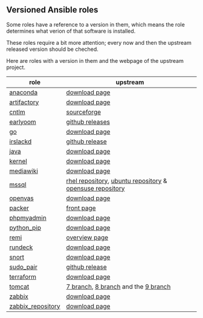 ## Versioned Ansible roles
Some roles have a reference to a version in them, which means the role determines what verion of that software is installed.

These roles require a bit more attention; every now and then the upstream released version should be cheched.

Here are roles with a version in them and the webpage of the upstream project.

| role | upstream |
|------|----------|
|[anaconda](https://github.com/robertdebock/ansible-role-anaconda/blob/master/defaults/main.yml)|[download page](https://www.anaconda.com/distribution/)|
|[artifactory](https://github.com/robertdebock/ansible-role-artifactory/blob/master/defaults/main.yml)|[download page](https://dl.bintray.com/jfrog/artifactory/)|
|[cntlm](https://github.com/robertdebock/ansible-role-cntlm/blob/master/defaults/main.yml)|[sourceforge](https://sourceforge.net/projects/cntlm/files/)|
|[earlyoom](https://github.com/robertdebock/ansible-role-earlyoom/blob/master/defaults/main.yml)|[github releases](https://github.com/rfjakob/earlyoom/releases)|
|[go](https://github.com/robertdebock/ansible-role-go/blob/master/defaults/main.yml)|[download page](https://golang.org/dl/)|
|[irslackd](https://github.com/robertdebock/ansible-role-irslackd/blob/master/defaults/main.yml)|[github release](https://github.com/adsr/irslackd/releases)|
|[java](https://github.com/robertdebock/ansible-role-java/blob/master/vars/main.yml)|[download page](https://www.oracle.com/technetwork/java/javaseproducts/downloads/index.html)|
|[kernel](https://github.com/robertdebock/ansible-role-kernel/blob/master/defaults/main.yml)|[download page](https://www.kernel.org/)|
|[mediawiki](https://github.com/robertdebock/ansible-role-mediawiki/blob/master/defaults/main.yml)|[download page](https://www.mediawiki.org/wiki/Download)|
|[mssql](https://github.com/robertdebock/ansible-role-mssql/blob/master/vars/main.yml)|[rhel repository](https://packages.microsoft.com/rhel/7/mssql-server-2017/), [ubuntu repository](https://packages.microsoft.com/ubuntu/16.04/mssql-server-2017/pool/main/m/mssql-server/) & [opensuse repository](https://packages.microsoft.com/sles/12/mssql-server-2017/)|
|[openvas](https://github.com/robertdebock/ansible-role-openvas/blob/master/vars/main.yml)|[download page](http://updates.atomicorp.com/channels/atomic/centos/7/x86_64/RPMS/)|
|[packer](https://github.com/robertdebock/ansible-role-packer/blob/master/defaults/main.yml)|[front page](https://www.packer.io/)|
|[phpmyadmin](https://github.com/robertdebock/ansible-role-phpmyadmin/blob/master/defaults/main.yml)|[download page](https://www.phpmyadmin.net/downloads/)|
|[python_pip](https://github.com/robertdebock/ansible-role-python_pip/blob/master/defaults/main.yml)|[download page](https://pypi.org/project/pip/)|
|[remi](https://github.com/robertdebock/ansible-role-remi/blob/master/molecule/resources/playbook.yml)|[overview page](https://blog.remirepo.net/pages/Config-en)|
|[rundeck](https://github.com/robertdebock/ansible-role-rundeck/blob/master/vars/main.yml)|[download page](https://rundeck.org/downloads.html)|
|[snort](https://github.com/robertdebock/ansible-role-snort/blob/master/vars/main.yml)|[download page](https://www.snort.org/downloads)|
|[sudo_pair](https://github.com/robertdebock/ansible-role-sudo-pair/blob/master/defaults/main.yml)|[github release](https://github.com/square/sudo_pair/releases)|
|[terraform](https://github.com/robertdebock/ansible-role-terraform/blob/master/defaults/main.yml)|[download page](https://www.terraform.io/downloads.html)|
|[tomcat](https://github.com/robertdebock/ansible-role-tomcat/blob/master/defaults/main.yml)|[7 branch](https://tomcat.apache.org/download-70.cgi), [8 branch](https://tomcat.apache.org/download-80.cgi) and the [9 branch](https://tomcat.apache.org/download-90.cgi)|
|[zabbix](https://github.com/robertdebock/ansible-role-zabbix/blob/master/defaults/main.yml)|[download page](https://www.zabbix.com/download)|
|[zabbix_repository](https://github.com/robertdebock/ansible-role-zabbix_repository/blob/master/defaults/main.yml)|[download page](https://www.zabbix.com/download)|
